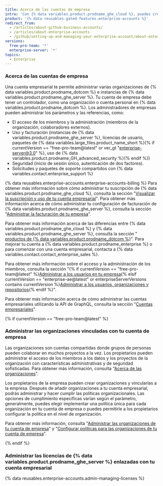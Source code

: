 ```yaml
---
title: Acerca de las cuentas de empresa
intro: 'Con {% data variables.product.prodname_ghe_cloud %}, puedes crear una cuenta de empresa para activar la colaboración entre tus organizaciones, al mismo tiempo que le das a los administradores un punto único de visibilidad y administración.'
product: '{% data reusables.gated-features.enterprise-accounts %}'
redirect_from:
  - /articles/about-github-business-accounts/
  - /articles/about-enterprise-accounts
  - /github/setting-up-and-managing-your-enterprise-account/about-enterprise-accounts
versions:
  free-pro-team: '*'
  enterprise-server: '*'
topics:
  - Enterprise
---
```


### Acerca de las cuentas de empresa

Una cuenta empresarial te permite administrar varias organizaciones de {% data variables.product.prodname_dotcom %} e instancias de {% data variables.product.prodname_ghe_server %}. Tu cuenta de empresa debe tener un controlador, como una organización o cuenta personal en {% data variables.product.prodname_dotcom %}. Los administradores de empresas pueden administrar los parámetros y las referencias, como:

- El acceso de los miembros y la administración (miembros de la organización, colaboradores externos).
- Uso y facturación (instancias de {% data variables.product.prodname_ghe_server %}, licencias de usuario, paquetes de {% data variables.large_files.product_name_short %}{% if currentVersion == "free-pro-team@latest" or ver_gt "enterprise-server@3.0" %}, uso de {% data variables.product.prodname_GH_advanced_security %}{% endif %})
- Seguridad (inicio de sesión único, autenticación de dos factores).
- Solicitudes y paquetes de soporte compartidos con {% data variables.contact.enterprise_support %}

{% data reusables.enterprise-accounts.enterprise-accounts-billing %} Para obtener más información sobre cómo administrar tu suscripción de {% data variables.product.prodname_ghe_cloud %}, consulta la sección "[Visualizar la suscripción y uso de tu cuenta empresarial](/articles/viewing-the-subscription-and-usage-for-your-enterprise-account)". Para obtener más información acerca de cómo administrar tu configuración de facturación de {% data variables.product.prodname_ghe_server %}, consulta la sección "[Administrar la facturación de tu empresa](/admin/overview/managing-billing-for-your-enterprise)".

Para obtener más información acerca de las diferencias entre {% data variables.product.prodname_ghe_cloud %} y {% data variables.product.prodname_ghe_server %}, consulta la sección "[ productos de {% data variables.product.prodname_dotcom %}](/articles/githubs-products)". Para mejorar tu cuenta a {% data variables.product.prodname_enterprise %} o para comenzar con una cuenta empresarial, contacta a {% data variables.contact.contact_enterprise_sales %}.

Para obtener más información sobre el acceso y la administración de los miembros, consulta la sección "{% if currentVersion == "free-pro-team@latest" %}[Administrar a los usuarios en tu empresa](/github/setting-up-and-managing-your-enterprise/managing-users-in-your-enterprise){% elsif currentVersion == "enterprise-ae@latest" or enterpriseServerVersions contains currentVersion %}[Administrar a los usuarios, organizaciones y repositorios](/admin/user-management){% endif %}".

Para obtener más información acerca de cómo administrar las cuentas empresariales utilizando la API de GraphQL, consulta la sección "[Cuentas empresariales](/graphql/guides/managing-enterprise-accounts)".

{% if currentVersion == "free-pro-team@latest" %}

### Administrar las organizaciones vinculadas con tu cuenta de empresa

Las organizaciones son cuentas compartidas donde grupos de personas pueden colaborar en muchos proyectos a la vez. Los propietarios pueden administrar el acceso de los miembros a los datos y los proyectos de la organización con características administrativas y de seguridad sofisticadas. Para obtener más información, consulta "[Acerca de las organizaciones](/articles/about-organizations)".

Los propietarios de la empresa pueden crear organizaciones y vincularlas a la empresa. Después de añadir organizaciones a tu cuenta empresarial, podrás administrar y hacer cumplir las políticas organizacionales. Las opciones de cumplimiento específicas varían según el parámetro, generalmente, puedes elegir implementar una política única para cada organización en tu cuenta de empresa o puedes permitirle a los propietarios configurar la política en el nivel de organización.

Para obtener más información, consulta "[Administrar las organizaciones de tu cuenta de empresa](/articles/managing-organizations-in-your-enterprise-account)" y "[Configurar políticas para las organizaciones de tu cuenta de empresa](/articles/setting-policies-for-organizations-in-your-enterprise-account)".

{% endif %}

### Administrar las licencias de {% data variables.product.prodname_ghe_server %} enlazadas con tu cuenta empresarial

{% data reusables.enterprise-accounts.admin-managing-licenses %}
